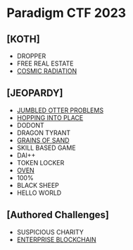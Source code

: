 # Paradigm CTF 2023

## [KOTH]

- DROPPER
- FREE REAL ESTATE
- [COSMIC RADIATION](./cosmic_radiation)

## [JEOPARDY]

- [JUMBLED OTTER PROBLEMS](./jotterp)
- [HOPPING INTO PLACE](./hopping_into_place/readme.md)
- DODONT
- DRAGON TYRANT
- [GRAINS OF SAND](./grains_of_sand/writeup.md)
- SKILL BASED GAME
- DAI++
- TOKEN LOCKER
- [OVEN](./oven)
- 100%
- BLACK SHEEP
- HELLO WORLD

## [Authored Challenges]

- SUSPICIOUS CHARITY
- [ENTERPRISE BLOCKCHAIN](./enterprise_blockchain)

